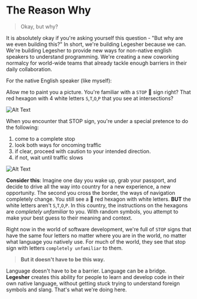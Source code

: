 ﻿# The Reason Why

> Okay, but why?

It is absolutely okay if you're asking yourself this question - "But why are we even building this?" In short, we're building Legesher because we can. We're building Legesher to provide new ways for non-native english speakers to understand programming. We're creating a new coworking normalcy for world-wide teams that already tackle enough barriers in their daily collaboration.

For the native English speaker (like myself):

Allow me to paint you a picture. You're familiar with a `STOP` 🔴 sign right? That red hexagon with 4 white letters `S`,`T`,`O`,`P` that you see at intersections?

![Alt Text](https://media.giphy.com/media/Kibopv5xV0hHy/giphy.gif)

When you encounter that STOP sign, you're under a special pretence to do the following:

1. come to a complete stop
2. look both ways for oncoming traffic
3. if clear, proceed with caution to your intended direction.
4. if not, wait until traffic slows

![Alt Text](https://media.giphy.com/media/3o6nUNR05ScpmwQSu4/giphy.gif)

**Consider this**: Imagine one day you wake up, grab your passport, and decide to drive all the way into country for a new experience, a new opportunity. The second you cross the border, the ways of navigation completely change. You still see a 🔴 red hexagon with white letters. **BUT** the white letters aren't `S`,`T`,`O`,`P`. In this country, the instructions on the hexagons are _completely unfamiliar_ to you. With random symbols, you attempt to make your best guess to their meaning and context.

Right now in the world of software development, we're full of `STOP` signs that have the same four letters no matter where you are in the world, no matter what language you natively use. For much of the world, they see that stop sign with letters `completely unfamiliar` to them.

> **But it doesn't have to be this way.**

Language doesn't have to be a barrier. Language can be a bridge. **Legesher** creates this ability for people to learn and develop code in their own native language, without getting stuck trying to understand foreign symbols and slang. That's what we're doing here.
